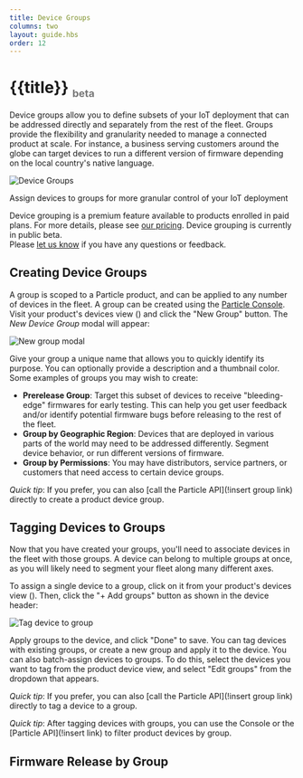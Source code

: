 ```yaml
---
title: Device Groups
columns: two
layout: guide.hbs
order: 12
---
```


# {{title}} <sub style="color: #777;font-size:18px; bottom: 0;">beta</sub>

Device groups allow you to define subsets of your IoT deployment that can
be addressed directly and separately from the rest of the fleet. Groups provide the flexibility
and granularity needed to manage a connected product at scale. For instance,
a business serving customers around the globe can target devices to run a different
version of firmware depending on the local country's native language.

![Device
Groups](/assets/images/device-groups/device-groups-overview.jpg)
<p class="caption">Assign devices to groups for more granular control of
your IoT deployment</a>

Device grouping is a premium feature available to products enrolled in
paid plans. For more details, please see
<a href="https://www.particle.io/pricing" target="_blank">our
pricing</a>. Device grouping is currently in public beta.<br/>Please
<a href="mailto:support@particle.io">let us know</a> if you have any
questions or feedback.

## Creating Device Groups

A group is scoped to a Particle product, and can be applied to any number of devices in the
fleet. A group can be created using the
<a href="https://console.particle.io"
target="_blank">Particle Console</a>. Visit your product's devices view
(<i class="im-devices-icon"></i>) and click the "New Group" button. The
_New Device Group_ modal will appear:

![New group modal](/assets/images/device-groups/new-device-group.png)

Give your group a unique name that allows you to quickly identify its
purpose. You can optionally provide a description and a thumbnail color.
Some examples of groups you may wish to create:

- **Prerelease Group**: Target this subset of devices to receive
"bleeding-edge" firmwares for early testing. This can help you get user
feedback and/or identify potential firmware bugs before releasing to the rest of the fleet.
- **Group by Geographic Region**: Devices that are deployed in various
parts of the world may need to be addressed differently. Segment device
behavior, or run different versions of firmware.
- **Group by Permissions**: You may have distributors, service partners,
or customers that need access to certain device groups.

_Quick tip_: If you prefer, you can also [call the Particle API](!insert
group link) directly to create a product device group.

## Tagging Devices to Groups

Now that you have created your groups, you'll need to associate devices
in the fleet with those groups. A device can belong to multiple
groups at once, as you will likely need to segment your fleet
along many different axes.

To assign a single device to a group, click on it from your product's
devices view (<i class="im-devices-icon"></i>). Then, click the "+ Add
groups" button as shown in the device header:

![Tag device to group](/assets/images/device-groups/tag-device-to-group.png)

Apply groups to the device, and click "Done" to save. You can tag
devices with existing groups, or create a new group and apply it to the
device. You can also batch-assign devices to groups. To do this, select the
devices you want to tag from the product device view, and select "Edit
groups" from the dropdown that appears.

_Quick tip_: If you prefer, you can also [call the Particle API](!insert
group link) directly to tag a device to a group.

_Quick tip_: After tagging devices with groups, you can use the Console
or the [Particle API](!insert link) to filter product devices by group.

## Firmware Release by Group


